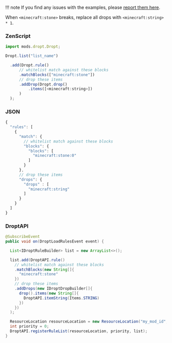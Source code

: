 
!!! note
    If you find any issues with the examples, please [report them here](https://github.com/codetaylor/dropt/issues).


When `<minecraft:stone>` breaks, replace all drops with `<minecraft:string> * 1`.

### ZenScript

```js
import mods.dropt.Dropt;

Dropt.list("list_name")

  .add(Dropt.rule()
      // whitelist match against these blocks
      .matchBlocks(["minecraft:stone"])
      // drop these items
      .addDrop(Dropt.drop()
          .items([<minecraft:string>])
      )
  );
```

### JSON

```js
{
  "rules": [
    {
      "match": {
        // whitelist match against these blocks
        "blocks": {
          "blocks": [
            "minecraft:stone:0"
          ]
        }
      },
      // drop these items
      "drops": {
        "drops" : [
          "minecraft:string"
        ]
      }
    }
  ]
}
```

### DroptAPI

```java
@SubscribeEvent
public void on(DroptLoadRulesEvent event) {

  List<IDroptRuleBuilder> list = new ArrayList<>();

  list.add(DroptAPI.rule()
    // whitelist match against these blocks
    .matchBlocks(new String[]{
      "minecraft:stone"
    })
    // drop these items
    .addDrops(new IDroptDropBuilder[]{
      drop().items(new String[]{
        DroptAPI.itemString(Items.STRING)
      })
    })
  );

  ResourceLocation resourceLocation = new ResourceLocation("my_mod_id", "rule_list_name");
  int priority = 0;
  DroptAPI.registerRuleList(resourceLocation, priority, list);
}
```